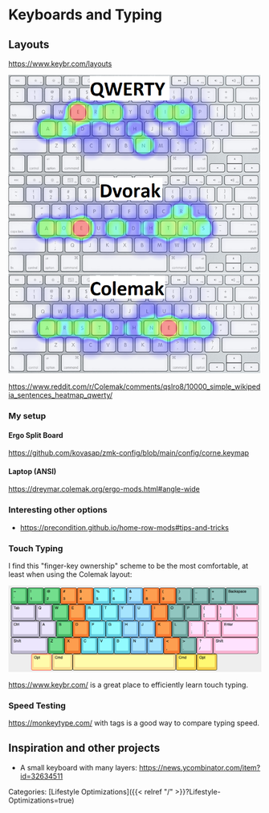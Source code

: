 # Keyboards and Typing

## Layouts

https://www.keybr.com/layouts

![layouts](layouts.png)

https://www.reddit.com/r/Colemak/comments/qslro8/10000_simple_wikipedia_sentences_heatmap_qwerty/

### My setup

#### Ergo Split Board

https://github.com/kovasap/zmk-config/blob/main/config/corne.keymap

#### Laptop (ANSI)

https://dreymar.colemak.org/ergo-mods.html#angle-wide

### Interesting other options

 - https://precondition.github.io/home-row-mods#tips-and-tricks

### Touch Typing

I find this "finger-key ownership" scheme to be the most comfortable, at least when using the Colemak layout:

![finger-key ownership](fingers.png)


https://www.keybr.com/ is a great place to efficiently learn touch typing.


### Speed Testing

https://monkeytype.com/ with tags is a good way to compare typing speed.


## Inspiration and other projects

 - A small keyboard with many layers:
   https://news.ycombinator.com/item?id=32634511

Categories: [Lifestyle Optimizations]({{< relref "/" >}}?Lifestyle-Optimizations=true)
